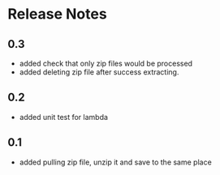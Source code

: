 # Release Notes
## 0.3
*   added check that only zip files would be processed
*   added deleting zip file after success extracting.
## 0.2
*   added unit test for lambda
## 0.1
*   added pulling zip file, unzip it and save to the same place

